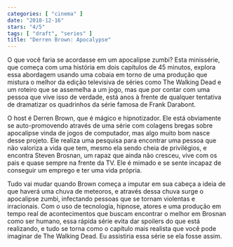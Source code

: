 ```yaml
---
categories: [ "cinema" ]
date: "2018-12-16"
stars: "4/5"
tags: [ "draft", "series" ]
title: "Derren Brown: Apocalypse"
---
```

O que você faria se acordasse em um apocalipse zumbi? Esta minissérie,
que começa com uma história em dois capítulos de 45 minutos, explora
essa abordagem usando uma cobaia em torno de uma produção que mistura
o melhor da edição televisiva de séries como The Walking Dead e um
roteiro que se assemelha a um jogo, mas que por contar com uma pessoa
que vive isso de verdade, está anos à frente de qualquer tentativa de
dramatizar os quadrinhos da série famosa de Frank Darabont.

O host é Derren Brown, que é mágico e hipnotizador. Ele está
obviamente se auto-promovendo através de uma série com colagens bregas
sobre apocalipse vinda de jogos de computador, mas algo muito bom nasce
desse projeto. Ele realiza uma pesquisa para encontrar uma pessoa que
não valoriza a vida que tem, mesmo ela sendo cheia de privilégios,
e encontra Steven Brosnan, um rapaz que ainda não cresceu, vive com os
pais e quase sempre na frente da TV. Ele é mimado e se sente incapaz
de conseguir um emprego e ter uma vida própria.

Tudo vai mudar quando Brown começa a imputar em sua cabeça a ideia
de que haverá uma chuva de meteoros, e através dessa chuva surge
o apocalipse zumbi, infectando pessoas que se tornam violentas e
irracionais. Com o uso de tecnologia, hipnose, atores e uma produção
em tempo real de acontecimentos que buscam encontrar o melhor em Brosnan
como ser humano, essa rápida série evita dar spoilers do que está
realizando, e tudo se torna como o capítulo mais realista que você
pode imaginar de The Walking Dead. Eu assistiria essa série se ela
fosse assim.
